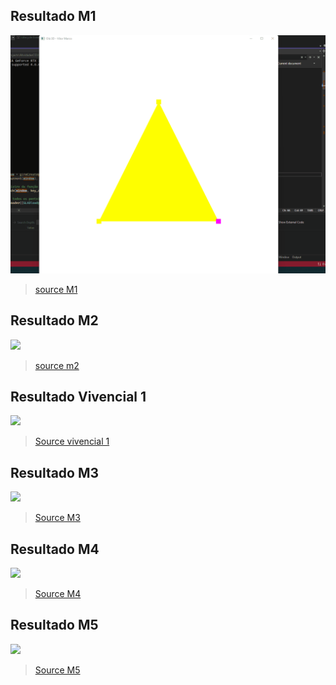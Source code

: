## Resultado M1

<img src="./images/git/ola3d.gif" />

> [source M1](https://github.com/vitormarco/AtividadesCG/blob/main/Hello3D%20-%20withShaderClass/Exericio8/Origem.cpp)

## Resultado M2

<img src="./images/git/M2_RESULT.gif" />

> [source m2](https://github.com/vitormarco/AtividadesCG/blob/main/M2/Exericio8/Origem.cpp)

## Resultado Vivencial 1

<img src="./images/git/vivencial_1_result.gif"/>

> [Source vivencial 1](https://github.com/vitormarco/AtividadesCG/blob/main/vivencial_1/Exericio8/Origem.cpp)

## Resultado M3

<img src="./images/git/m3.gif">

> [Source M3](https://github.com/vitormarco/AtividadesCG/blob/main/M3/Exericio8/Origem.cpp)

## Resultado M4

<img src="./images/git/m4.gif">

> [Source M4](https://github.com/vitormarco/AtividadesCG/blob/main/M4/Exericio8/Origem.cpp)

## Resultado M5

<img src="./images/git/m5.gif">

> [Source M5](https://github.com/vitormarco/AtividadesCG/blob/main/M5/Exericio8/Origem.cpp)
